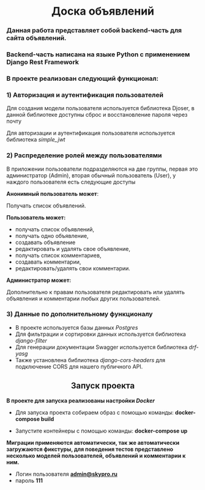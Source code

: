 <h1 align="center">Доска объявлений </h1>

<h3>Данная работа представляет собой backend-часть для сайта объявлений.</h3>

<h3>Backend-часть написана на языке Python c применением Django Rest Framework </h3>

<h3> В проекте реализован следующий функционал: </h3> 

<h3>  1) Авторизация и аутентификация пользователей </h3>
Для создания модели пользователя используется библиотека Djoser,
в данной библиотеке доступны сброс и восстановление пароля через почту

Для авторизации и аутентификация пользователя используется библиотека *simple_jwt*

<h3>  2) Распределение ролей между пользователями</h3>
В приложении пользователи подразделяются на две группы, первая это администратор (Admin), 
вторая обычный пользователь (User), у наждого пользователя есть следующие доступы

**Анонимный пользователь может**:

Получать список объявлений.

**Пользователь может:**

- получать список объявлений,
- получать одно объявление,
- создавать объявление
- редактировать и удалять свое объявление,
- получать список комментариев,
- создавать комментарии,
- редактировать/удалять свои комментарии.

**Администратор может:**

Дополнительно к правам пользователя редактировать или удалять
объявления и комментарии любых других пользователей.

<h3>  3) Данные по дополнительному функционалу  </h3>

- В проекте используется базы данных *Postgres*
- Для фильтрации и сортировки данных используется библиотека *django-filter*
- Для генерации документации Swagger используется библиотека *drf-yasg*
- Также установлена библиотека *django-cors-headers* для подключение CORS для нашего публичного API.

<h2 align="center"> Запуск проекта </h2>

**В проекте для запуска реализованы настройки *Docker***

- Для запуска проекта cобираем образ с помощью команды: **docker-compose build**

- Запустите контейнеры с помощью команды: **docker-compose up**

**Миграции применяются автоматически, так же автоматически загружаются фикстуры,
для поведения тестов представлено несколько моделей пользователей, объявлений и комментарии к ним.**

- Логин пользователя **admin@skypro.ru**
- пароль **111**